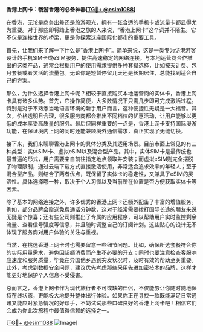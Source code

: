**香港上网卡：畅游香港的必备神器[[TG💪+ @esim1088](https://t.me/s/esim1088)]**

在香港，无论是商务出差还是旅游观光，拥有一张合适的手机卡或流量卡都显得尤为重要。对于那些即将踏上香港之旅的人来说，“香港上网卡”这个词并不陌生。它不仅是连接世界的桥梁，更是你探索这座国际化都市的重要工具。

首先，让我们来了解一下什么是“香港上网卡”。简单来说，这是一类专为访港游客设计的手机SIM卡或eSIM服务，提供高速稳定的网络连接。与本地运营商合作推出的这类产品，通常会根据用户的使用需求提供多种套餐选择，比如按天计费、包月套餐或者灵活的流量包。无论你是短暂停留几天还是长期居住，总能找到适合自己的方案。

那么，为什么选择香港上网卡呢？相较于直接购买本地运营商的实体卡，香港上网卡具有诸多优势。首先，它操作简便，大多数情况下只需几步即可完成激活过程。特别是对于不熟悉当地语言环境的新手用户而言，这种便捷性无疑是一大福音。其次，价格透明且合理，很多服务商都会推出不同档位的优惠活动，让用户能够以更低的成本享受高质量的服务。最后但同样重要的一点是，香港上网卡支持国际漫游功能，在保证境内上网的同时还能兼顾境外通信需求，真正实现了无缝切换。

接下来，我们来聊聊香港上网卡的具体分类及其适用场景。目前市面上常见的有三种类型：实体SIM卡、虚拟eSIM以及混合型产品。其中，实体SIM卡是最传统也最普遍的形式，用户需要亲自前往指定地点领取并安装；而虚拟eSIM则完全摆脱了物理限制，通过云端下载方式直接激活使用，非常适合追求效率的年轻人；至于混合型产品，则结合了两者优点，既保留了实体卡的稳定性，又兼具了eSIM的灵活性。具体选择哪一种，取决于个人习惯以及当前所在位置是否方便获取实体卡等因素。

除了基本的网络连接之外，许多优秀的香港上网卡还额外配备了丰富的增值服务。例如，部分品牌会赠送免费通话分钟数，这对于经常需要拨打国际长途的朋友来说无疑是个惊喜；还有些公司则推出了专属的应用程序，可以帮助用户实时监控剩余流量、查看信号强度等信息，并且随时调整自己的订阅计划。这些贴心的设计无不体现了服务商对用户体验的关注与重视。

当然，在挑选香港上网卡时也需要留意一些细节问题。比如，确保所选套餐符合你的实际用量需求，避免因超额消费而产生不必要的开支；同时也要注意检查客服响应速度和服务质量，毕竟在异国他乡遇到突发状况时，及时有效的帮助至关重要。此外，考虑到数据安全问题，建议优先考虑那些采用先进加密技术的品牌，这样才能更好地保护个人信息不受侵害。

总而言之，香港上网卡作为现代旅行者不可或缺的伴侣，不仅能够让你随时随地保持在线状态，更能极大地提升整体出行体验。如果你正在寻找一款既能满足日常通讯又能应对紧急情况的好帮手，不妨试试那些口碑良好的香港上网卡吧！相信它们会成为你此次旅程中最值得信赖的选择之一。

[[TG💪+ @esim1088](https://t.me/s/esim1088) ![Image](https://i.postimg.cc/4NQfJmqS/Snipaste-2025-05-13-00-14-12.png)]